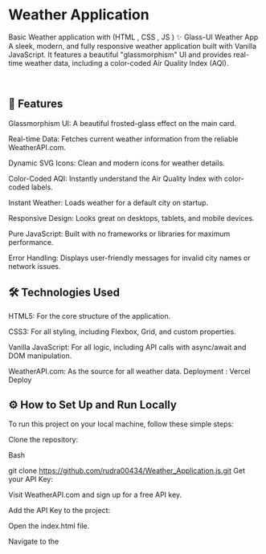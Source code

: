 # Weather Application
Basic Weather application with (HTML , CSS , JS ) 
✨ Glass-UI Weather App
A sleek, modern, and fully responsive weather application built with Vanilla JavaScript. It features a beautiful "glassmorphism" UI and provides real-time weather data, including a color-coded Air Quality Index (AQI).

<br>

## 🚀 Features
Glassmorphism UI: A beautiful frosted-glass effect on the main card.

Real-time Data: Fetches current weather information from the reliable WeatherAPI.com.

Dynamic SVG Icons: Clean and modern icons for weather details.

Color-Coded AQI: Instantly understand the Air Quality Index with color-coded labels.

Instant Weather: Loads weather for a default city on startup.

Responsive Design: Looks great on desktops, tablets, and mobile devices.

Pure JavaScript: Built with no frameworks or libraries for maximum performance.

Error Handling: Displays user-friendly messages for invalid city names or network issues.

## 🛠️ Technologies Used
HTML5: For the core structure of the application.

CSS3: For all styling, including Flexbox, Grid, and custom properties.

Vanilla JavaScript: For all logic, including API calls with async/await and DOM manipulation.

WeatherAPI.com: As the source for all weather data.
Deployment : Vercel Deploy

## ⚙️ How to Set Up and Run Locally
To run this project on your local machine, follow these simple steps:

Clone the repository:

Bash

git clone https://github.com/rudra00434/Weather_Application.js.git
Get your API Key:

Visit WeatherAPI.com and sign up for a free API key.

Add the API Key to the project:

Open the index.html file.

Navigate to the <script> section at the bottom.

Find the apiKey constant and replace 'YOUR_API_KEY_HERE' with the key you obtained.

JavaScript

// Find this line in the script
const apiKey = 'YOUR_API_KEY_HERE';
Open in Browser:

Simply open the index.html file in your favorite web browser. That's it!

# 💡 Future Improvements
Show weather for user’s current location using Geolocation API

Toggle between Celsius and Fahrenheit

Add 7-day weather forecast

Improve UI/UX with animations and dark mode

# 🤝 Contributing
Pull requests are welcome! For major changes, please open an issue first to discuss what you would like to change.


